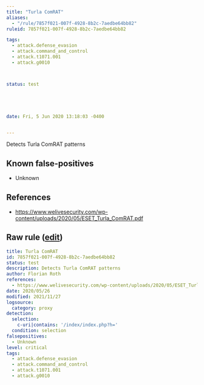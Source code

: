 ```yaml
---
title: "Turla ComRAT"
aliases:
  - "/rule/7857f021-007f-4928-8b2c-7aedbe64bb82"
ruleid: 7857f021-007f-4928-8b2c-7aedbe64bb82

tags:
  - attack.defense_evasion
  - attack.command_and_control
  - attack.t1071.001
  - attack.g0010



status: test





date: Fri, 5 Jun 2020 13:18:03 -0400


---
```


Detects Turla ComRAT patterns

<!--more-->


## Known false-positives

* Unknown



## References

* https://www.welivesecurity.com/wp-content/uploads/2020/05/ESET_Turla_ComRAT.pdf


## Raw rule ([edit](https://github.com/SigmaHQ/sigma/edit/master/rules/proxy/proxy_turla_comrat.yml))
```yaml
title: Turla ComRAT
id: 7857f021-007f-4928-8b2c-7aedbe64bb82
status: test
description: Detects Turla ComRAT patterns
author: Florian Roth
references:
  - https://www.welivesecurity.com/wp-content/uploads/2020/05/ESET_Turla_ComRAT.pdf
date: 2020/05/26
modified: 2021/11/27
logsource:
  category: proxy
detection:
  selection:
    c-uri|contains: '/index/index.php?h='
  condition: selection
falsepositives:
  - Unknown
level: critical
tags:
  - attack.defense_evasion
  - attack.command_and_control
  - attack.t1071.001
  - attack.g0010

```
